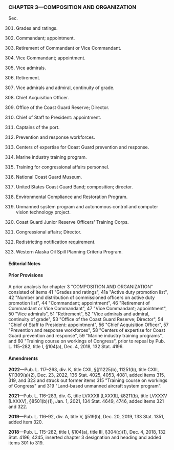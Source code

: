 ### **CHAPTER 3—COMPOSITION AND ORGANIZATION** ###

Sec.

301. Grades and ratings.

302. Commandant; appointment.

303. Retirement of Commandant or Vice Commandant.

304. Vice Commandant; appointment.

305. Vice admirals.

306. Retirement.

307. Vice admirals and admiral, continuity of grade.

308. Chief Acquisition Officer.

309. Office of the Coast Guard Reserve; Director.

310. Chief of Staff to President: appointment.

311. Captains of the port.

312. Prevention and response workforces.

313. Centers of expertise for Coast Guard prevention and response.

314. Marine industry training program.

315. Training for congressional affairs personnel.

316. National Coast Guard Museum.

317. United States Coast Guard Band; composition; director.

318. Environmental Compliance and Restoration Program.

319. Unmanned system program and autonomous control and computer vision technology project.

320. Coast Guard Junior Reserve Officers' Training Corps.

321. Congressional affairs; Director.

322. Redistricting notification requirement.

323. Western Alaska Oil Spill Planning Criteria Program.

#### **Editorial Notes** ####

#### Prior Provisions ####

A prior analysis for chapter 3 "COMPOSITION AND ORGANIZATION" consisted of items 41 "Grades and ratings", 41a "Active duty promotion list", 42 "Number and distribution of commissioned officers on active duty promotion list", 44 "Commandant; appointment", 46 "Retirement of Commandant or Vice Commandant", 47 "Vice Commandant; appointment", 50 "Vice admirals", 51 "Retirement", 52 "Vice admirals and admiral, continuity of grade", 53 "Office of the Coast Guard Reserve; Director", 54 "Chief of Staff to President: appointment", 56 "Chief Acquisition Officer", 57 "Prevention and response workforces", 58 "Centers of expertise for Coast Guard prevention and response", 59 "Marine industry training programs", and 60 "Training course on workings of Congress", prior to repeal by Pub. L. 115–282, title I, §104(a), Dec. 4, 2018, 132 Stat. 4196.

#### Amendments ####

**2022**—Pub. L. 117–263, div. K, title CXII, §§11225(b), 11251(b), title CXIII, §11309(a)(2), Dec. 23, 2022, 136 Stat. 4025, 4053, 4081, added items 315, 319, and 323 and struck out former items 315 "Training course on workings of Congress" and 319 "Land-based unmanned aircraft system program".

**2021**—Pub. L. 116–283, div. G, title LVXXXII [LXXXII], §8211(b), title LVXXXV [LXXXV], §8501(b)(1), Jan. 1, 2021, 134 Stat. 4649, 4746, added items 321 and 322.

**2019**—Pub. L. 116–92, div. A, title V, §519(b), Dec. 20, 2019, 133 Stat. 1351, added item 320.

**2018**—Pub. L. 115–282, title I, §104(a), title III, §304(c)(1), Dec. 4, 2018, 132 Stat. 4196, 4245, inserted chapter 3 designation and heading and added items 301 to 319.